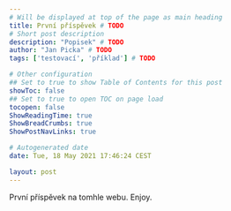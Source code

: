 ```yaml
---
# Will be displayed at top of the page as main heading
title: První příspěvek # TODO
# Short post description
description: "Popisek" # TODO
author: "Jan Picka" # TODO
tags: ['testovací', 'příklad'] # TODO

# Other configuration
## Set to true to show Table of Contents for this post
showToc: false
## Set to true to open TOC on page load
tocopen: false
ShowReadingTime: true
ShowBreadCrumbs: true
ShowPostNavLinks: true

# Autogenerated date
date: Tue, 18 May 2021 17:46:24 CEST

layout: post
---
```


První příspěvek na tomhle webu. Enjoy.

